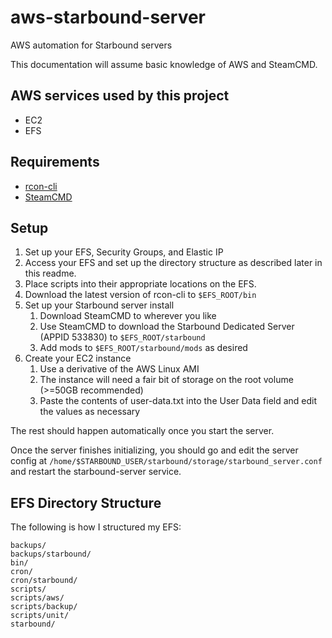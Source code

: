 # aws-starbound-server
AWS automation for Starbound servers

This documentation will assume basic knowledge of AWS and SteamCMD.

## AWS services used by this project
- EC2
- EFS

## Requirements
- [rcon-cli](https://github.com/itzg/rcon-cli)
- [SteamCMD](https://developer.valvesoftware.com/wiki/SteamCMD)

## Setup
1. Set up your EFS, Security Groups, and Elastic IP
1. Access your EFS and set up the directory structure as described later in this readme.
1. Place scripts into their appropriate locations on the EFS.
1. Download the latest version of rcon-cli to `$EFS_ROOT/bin`
1. Set up your Starbound server install
    1. Download SteamCMD to wherever you like
    1. Use SteamCMD to download the Starbound Dedicated Server (APPID 533830) to `$EFS_ROOT/starbound`
    1. Add mods to `$EFS_ROOT/starbound/mods` as desired
1. Create your EC2 instance
    1. Use a derivative of the AWS Linux AMI
    1. The instance will need a fair bit of storage on the root volume (>=50GB recommended)
    1. Paste the contents of user-data.txt into the User Data field and edit the values as necessary

The rest should happen automatically once you start the server.

Once the server finishes initializing, you should go and edit the server config at `/home/$STARBOUND_USER/starbound/storage/starbound_server.conf`
and restart the starbound-server service.

## EFS Directory Structure

The following is how I structured my EFS:
```
backups/
backups/starbound/
bin/
cron/
cron/starbound/
scripts/
scripts/aws/
scripts/backup/
scripts/unit/
starbound/
```

